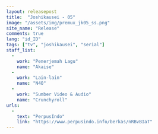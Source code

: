 ```yaml
---
layout: releasepost
title:  "Joshikausei - 05"
image: "/assets/img/premux_jk05_ss.png"
site_name: "Release"
comments: true
lang: "id_ID"
tags: ["tv", "joshikausei", "serial"]
staff_list:
  - 
    work: "Penerjemah Lagu"
    name: "Akaise"
  - 
    work: "Lain-lain"
    name: "N4O"
  - 
    work: "Sumber Video & Audio"
    name: "Crunchyroll"
urls:
  - 
    text: "PerpusIndo"
    link: "https://www.perpusindo.info/berkas/nRBvBIaT"
---
```

